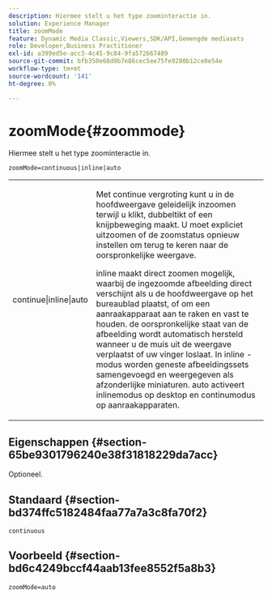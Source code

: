 ```yaml
---
description: Hiermee stelt u het type zoominteractie in.
solution: Experience Manager
title: zoomMode
feature: Dynamic Media Classic,Viewers,SDK/API,Gemengde mediasets
role: Developer,Business Practitioner
exl-id: a399ed5e-acc3-4c45-9c84-9fa572667489
source-git-commit: bfb350e68d9b7e86cec5ee75fe9280b12ce0e54e
workflow-type: tm+mt
source-wordcount: '141'
ht-degree: 0%

---
```


# zoomMode{#zoommode}

Hiermee stelt u het type zoominteractie in.

`zoomMode=continuous|inline|auto`

<table id="table_E314540D347D47699C04EB80D20C0721"> 
 <tbody> 
  <tr> 
   <td colname="col1"> <p> <span class="codeph"> continue|inline|auto  </span> </p> </td> 
   <td colname="col2"> <p> <span class="codeph"> Met continue  </span> vergroting kunt u in de hoofdweergave geleidelijk inzoomen terwijl u klikt, dubbeltikt of een knijpbeweging maakt. U moet expliciet uitzoomen of de zoomstatus opnieuw instellen om terug te keren naar de oorspronkelijke weergave. </p> <p> <span class="codeph"> inline  </span> maakt direct zoomen mogelijk, waarbij de ingezoomde afbeelding direct verschijnt als u de hoofdweergave op het bureaublad plaatst, of om een aanraakapparaat aan te raken en vast te houden. de oorspronkelijke staat van de afbeelding wordt automatisch hersteld wanneer u de muis uit de weergave verplaatst of uw vinger loslaat. In <span class="codeph"> inline </span>-modus worden geneste afbeeldingssets samengevoegd en weergegeven als afzonderlijke miniaturen. <span class="codeph"> auto  </span> activeert inlinemodus op desktop en continumodus op aanraakapparaten. </p> </td> 
  </tr> 
 </tbody> 
</table>

## Eigenschappen {#section-65be9301796240e38f31818229da7acc}

Optioneel.

## Standaard {#section-bd374ffc5182484faa77a7a3c8fa70f2}

`continuous`

## Voorbeeld {#section-bd6c4249bccf44aab13fee8552f5a8b3}

`zoomMode=auto`
